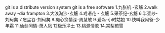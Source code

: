 git is a distribute version system
git is a free software
1.九张机 -玄觞
2.walk away -dia frampton
3.大浪淘沙-玄觞
4.戏语花 - 玄觞
5.采茶纪-玄觞
6.半壶纱-刘珂矣
7.忘尘谷-刘珂矣
8.痴心换情深-周慧敏
9.爱殇-小时姑娘
10.快叫我阿爸-少年霜
11.仙剑问情-萧人凤
12极乐净土
13.桃源情歌
14.棠梨煎雪






